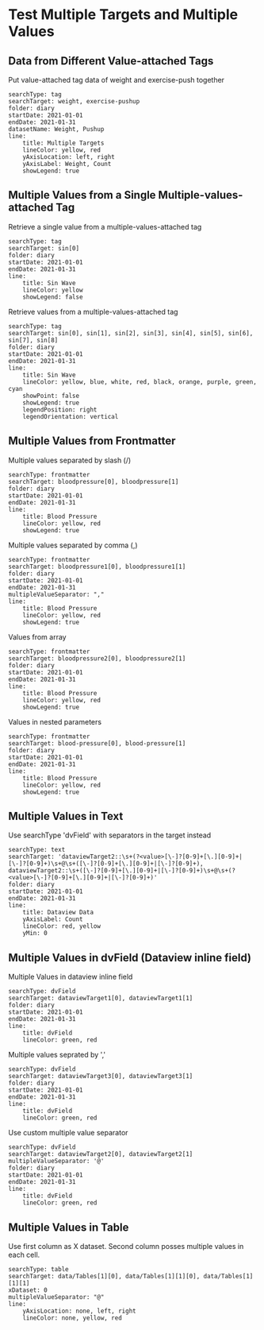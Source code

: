 # Test Multiple Targets and Multiple Values

## Data from Different Value-attached Tags
Put value-attached tag data of weight and exercise-push together
``` tracker
searchType: tag
searchTarget: weight, exercise-pushup
folder: diary
startDate: 2021-01-01
endDate: 2021-01-31
datasetName: Weight, Pushup
line:
    title: Multiple Targets
    lineColor: yellow, red
	yAxisLocation: left, right
	yAxisLabel: Weight, Count
	showLegend: true
```

## Multiple Values from a Single Multiple-values-attached Tag
Retrieve a single value from a multiple-values-attached tag
``` tracker
searchType: tag
searchTarget: sin[0]
folder: diary
startDate: 2021-01-01
endDate: 2021-01-31
line:
    title: Sin Wave
    lineColor: yellow
    showLegend: false
```

Retrieve values from a multiple-values-attached tag
``` tracker
searchType: tag
searchTarget: sin[0], sin[1], sin[2], sin[3], sin[4], sin[5], sin[6], sin[7], sin[8]
folder: diary
startDate: 2021-01-01
endDate: 2021-01-31
line:
    title: Sin Wave
    lineColor: yellow, blue, white, red, black, orange, purple, green, cyan
    showPoint: false
    showLegend: true
    legendPosition: right
    legendOrientation: vertical
```

## Multiple Values from Frontmatter
Multiple values separated by slash (/)
``` tracker
searchType: frontmatter
searchTarget: bloodpressure[0], bloodpressure[1]
folder: diary
startDate: 2021-01-01
endDate: 2021-01-31
line:
    title: Blood Pressure
    lineColor: yellow, red
    showLegend: true
```

Multiple values separated by comma (,)
``` tracker
searchType: frontmatter
searchTarget: bloodpressure1[0], bloodpressure1[1]
folder: diary
startDate: 2021-01-01
endDate: 2021-01-31
multipleValueSeparator: ","
line:
    title: Blood Pressure
    lineColor: yellow, red
    showLegend: true
```

Values from array
``` tracker
searchType: frontmatter
searchTarget: bloodpressure2[0], bloodpressure2[1]
folder: diary
startDate: 2021-01-01
endDate: 2021-01-31
line:
    title: Blood Pressure
    lineColor: yellow, red
    showLegend: true
```

Values in nested parameters
``` tracker
searchType: frontmatter
searchTarget: blood-pressure[0], blood-pressure[1]
folder: diary
startDate: 2021-01-01
endDate: 2021-01-31
line:
    title: Blood Pressure
    lineColor: yellow, red
    showLegend: true
```

## Multiple Values in Text
Use searchType 'dvField' with separators in the target instead
``` tracker
searchType: text
searchTarget: 'dataviewTarget2::\s+(?<value>[\-]?[0-9]+[\.][0-9]+|[\-]?[0-9]+)\s+@\s+([\-]?[0-9]+[\.][0-9]+|[\-]?[0-9]+), dataviewTarget2::\s+([\-]?[0-9]+[\.][0-9]+|[\-]?[0-9]+)\s+@\s+(?<value>[\-]?[0-9]+[\.][0-9]+|[\-]?[0-9]+)'
folder: diary
startDate: 2021-01-01
endDate: 2021-01-31
line:
    title: Dataview Data
    yAxisLabel: Count
    lineColor: red, yellow
	yMin: 0
```


## Multiple Values in dvField (Dataview inline field)
Multiple Values in dataview inline field
``` tracker
searchType: dvField
searchTarget: dataviewTarget1[0], dataviewTarget1[1]
folder: diary
startDate: 2021-01-01
endDate: 2021-01-31
line:
    title: dvField
	lineColor: green, red
```

Multiple values seprated by ','
``` tracker
searchType: dvField
searchTarget: dataviewTarget3[0], dataviewTarget3[1]
folder: diary
startDate: 2021-01-01
endDate: 2021-01-31
line:
    title: dvField
	lineColor: green, red
```

Use custom multiple value separator
``` tracker
searchType: dvField
searchTarget: dataviewTarget2[0], dataviewTarget2[1]
multipleValueSeparator: '@'
folder: diary
startDate: 2021-01-01
endDate: 2021-01-31
line:
    title: dvField
	lineColor: green, red
```

## Multiple Values in Table

Use first column as X dataset. Second column posses multiple values in each cell.
``` tracker
searchType: table
searchTarget: data/Tables[1][0], data/Tables[1][1][0], data/Tables[1][1][1]
xDataset: 0
multipleValueSeparator: "@"
line:
	yAxisLocation: none, left, right
	lineColor: none, yellow, red
```